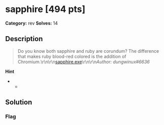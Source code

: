 # sapphire [494 pts]

**Category:** rev
**Solves:** 14

## Description
>Do you know both sapphire and ruby are corundum? The difference that makes ruby blood-red colored is the addition of Chromium.\r\n\r\n[sapphire.exe](https://umass-ctf-challenges.s3.amazonaws.com/rev/sapphire.exe)\r\n\r\n*Author: dungwinux#6636*

**Hint**
* -

## Solution

### Flag

